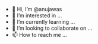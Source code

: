 - 👋 Hi, I’m @anujawas
- 👀 I’m interested in ...
- 🌱 I’m currently learning ...
- 💞️ I’m looking to collaborate on ...
- 📫 How to reach me ...

<!---
anujawas/anujawas is a ✨ special ✨ repository because its `README.md` (this file) appears on your GitHub profile.
You can click the Preview link to take a look at your changes.
--->
